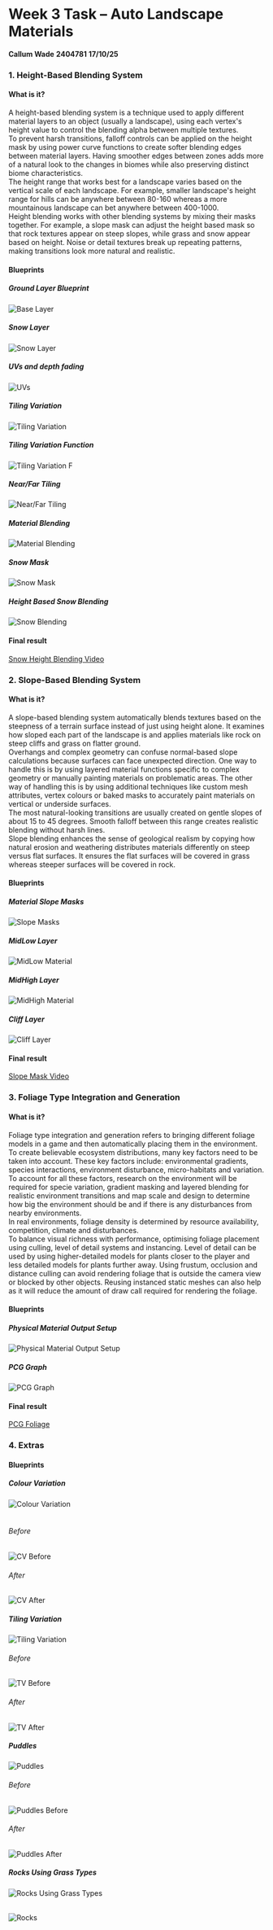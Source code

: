 # Week 3 Task – Auto Landscape Materials

**Callum Wade** **2404781** **17/10/25** 


### 1. Height-Based Blending System 

#### What is it?

A height-based blending system is a technique used to apply different material layers to an object (usually a landscape), using each vertex's height value to control the blending alpha between multiple textures.
<br>
To prevent harsh transitions, falloff controls can be applied on the height mask by using power curve functions to create softer blending edges between material layers. Having smoother edges between zones adds more of a natural look to the changes in biomes while also preserving distinct biome characteristics.
<br>
The height range that works best for a landscape varies based on the vertical scale of each landscape. For example, smaller landscape's height range for hills can be anywhere between 80-160 whereas a more mountainous landscape can bet anywhere between 400-1000. 
<br>
Height blending works with other blending systems by mixing their masks together. For example, a slope mask can adjust the height based mask so that rock textures appear on steep slopes, while grass and snow appear based on height. Noise or detail textures break up repeating patterns, making transitions look more natural and realistic.


#### Blueprints

##### Ground Layer Blueprint

![Base Layer](https://raw.githubusercontent.com/C6WX/Year-2-Technical-Art/refs/heads/main/Week%203/Images/Task%201/Ground%20Layer.png)

##### Snow Layer

![Snow Layer](https://raw.githubusercontent.com/C6WX/Year-2-Technical-Art/refs/heads/main/Week%203/Images/Task%201/Snow%20Layer.png)

##### UVs and depth fading 

![UVs](https://raw.githubusercontent.com/C6WX/Year-2-Technical-Art/refs/heads/main/Week%203/Images/Task%201/UVs%20and%20depth%20fade%20mask.png)

##### Tiling Variation

![Tiling Variation](https://raw.githubusercontent.com/C6WX/Year-2-Technical-Art/refs/heads/main/Week%203/Images/Task%201/Tiling%20Variation.png)

##### Tiling Variation Function

![Tiling Variation F](https://raw.githubusercontent.com/C6WX/Year-2-Technical-Art/refs/heads/main/Week%203/Images/Task%201/Tiling%20Variation%20Function.png)

##### Near/Far Tiling

![Near/Far Tiling](https://raw.githubusercontent.com/C6WX/Year-2-Technical-Art/refs/heads/main/Week%203/Images/Task%201/Near%20Far%20Tiling.png)

##### Material Blending

![Material Blending](https://raw.githubusercontent.com/C6WX/Year-2-Technical-Art/refs/heads/main/Week%203/Images/Task%201/Material%20Blending%20V2.png)

##### Snow Mask

![Snow Mask](https://raw.githubusercontent.com/C6WX/Year-2-Technical-Art/refs/heads/main/Week%203/Images/Task%201/Snow%20Mask.png)

##### Height Based Snow Blending 

![Snow Blending](https://raw.githubusercontent.com/C6WX/Year-2-Technical-Art/refs/heads/main/Week%203/Images/Task%201/Height%20Based%20Snow%20blending%20system.png)


#### Final result

[Snow Height Blending Video](https://youtu.be/Pi4WpL4WLGk)

### 2. Slope-Based Blending System 

#### What is it?

A slope-based blending system automatically blends textures based on the steepness of a terrain surface instead of just using height alone. It examines how sloped each part of the landscape is and applies materials like rock on steep cliffs and grass on flatter ground.
<br>
Overhangs and complex geometry can confuse normal-based slope calculations because surfaces can face unexpected direction. One way to handle this is by using layered material functions specific to complex geometry or manually painting materials on problematic areas. The other way of handling this is by using additional techniques like custom mesh attributes, vertex colours or baked masks to accurately paint materials on vertical or underside surfaces.
<br>
The most natural-looking transitions are usually created on gentle slopes of about 15 to 45 degrees. Smooth falloff between this range creates realistic blending without harsh lines.
<br>
Slope blending enhances the sense of geological realism by copying how natural erosion and weathering distributes materials differently on steep versus flat surfaces. It ensures the flat surfaces will be covered in grass whereas steeper surfaces will be covered in rock.

#### Blueprints

##### Material Slope Masks

![Slope Masks](https://raw.githubusercontent.com/C6WX/Year-2-Technical-Art/refs/heads/main/Week%203/Images/Task%201/Snow%20Layer.png)

##### MidLow Layer

![MidLow Material](https://raw.githubusercontent.com/C6WX/Year-2-Technical-Art/refs/heads/main/Week%203/Images/Task%202/MidLow%20Layer.png)

##### MidHigh Layer

![MidHigh Material](https://raw.githubusercontent.com/C6WX/Year-2-Technical-Art/refs/heads/main/Week%203/Images/Task%202/MidHigh%20Layer.png)

##### Cliff Layer

![Cliff Layer](https://raw.githubusercontent.com/C6WX/Year-2-Technical-Art/refs/heads/main/Week%203/Images/Task%202/Cliff%20Layer.png)

#### Final result

[Slope Mask Video](https://youtu.be/CJs2Rk82Or0)

### 3. Foliage Type Integration and Generation  

#### What is it?

Foliage type integration and generation refers to bringing different foliage models in a game and then automatically placing them in the environment.
<br>
To create believable ecosystem distributions, many key factors need to be taken into account. These key factors include: environmental gradients, species interactions, environment disturbance, micro-habitats and variation. To account for all these factors, research on the environment will be required for specie variation, gradient masking and layered blending for realistic environment transitions and map scale and design to determine how big the environment should be and if there is any disturbances from nearby environments.
<br>
In real environments, foliage density is determined by resource availability, competition, climate and disturbances.
<br>
To balance visual richness with performance, optimising foliage placement using culling, level of detail systems and instancing. Level of detail can be used by using higher-detailed models for plants closer to the player and less detailed models for plants further away. Using frustum, occlusion and distance culling can avoid rendering foliage that is outside the camera view or blocked by other objects. Reusing instanced static meshes can also help as it will reduce the amount of draw call required for rendering the foliage.


#### Blueprints

##### Physical Material Output Setup

![Physical Material Output Setup](https://raw.githubusercontent.com/C6WX/Year-2-Technical-Art/refs/heads/main/Week%203/Images/Task%203/Physical%20Material%20Output%20Setup.png)

##### PCG Graph

![PCG Graph](https://raw.githubusercontent.com/C6WX/Year-2-Technical-Art/refs/heads/main/Week%203/Images/Task%203/PCG%20Graph.png)

#### Final result

[PCG Foliage](https://youtu.be/kLMtKnpIvwU)

### 4. Extras


#### Blueprints


##### Colour Variation

![Colour Variation](https://raw.githubusercontent.com/C6WX/Year-2-Technical-Art/refs/heads/main/Week%203/Images/Extras/Colour%20Variation.png)
<br>
<br>

###### Before

![CV Before](https://raw.githubusercontent.com/C6WX/Year-2-Technical-Art/refs/heads/main/Week%203/Images/Extras/Colour%20Variation%20Before.png)

###### After

![CV After](https://raw.githubusercontent.com/C6WX/Year-2-Technical-Art/refs/heads/main/Week%203/Images/Extras/Colour%20Variation%20After.png)

##### Tiling Variation 

![Tiling Variation](https://raw.githubusercontent.com/C6WX/Year-2-Technical-Art/refs/heads/main/Week%203/Images/Extras/Tiling%20Variation.png)

###### Before

![TV Before](https://raw.githubusercontent.com/C6WX/Year-2-Technical-Art/refs/heads/main/Week%203/Images/Extras/Tiling%20Variation%20Before.png)

###### After

![TV After](https://raw.githubusercontent.com/C6WX/Year-2-Technical-Art/refs/heads/main/Week%203/Images/Extras/Tiling%20Variation%20After.png)

##### Puddles

![Puddles](https://raw.githubusercontent.com/C6WX/Year-2-Technical-Art/refs/heads/main/Week%203/Images/Extras/Puddles.png)

###### Before

![Puddles Before](https://raw.githubusercontent.com/C6WX/Year-2-Technical-Art/refs/heads/main/Week%203/Images/Extras/Puddles%20Before.png)

###### After

![Puddles After](https://raw.githubusercontent.com/C6WX/Year-2-Technical-Art/refs/heads/main/Week%203/Images/Extras/Puddles%20After.png)

##### Rocks Using Grass Types

![Rocks Using Grass Types](https://raw.githubusercontent.com/C6WX/Year-2-Technical-Art/refs/heads/main/Week%203/Images/Extras/Rocks%20Using%20Grass%20Type.png)
<br>
<br>

![Rocks](https://raw.githubusercontent.com/C6WX/Year-2-Technical-Art/refs/heads/main/Week%203/Images/Extras/Rocks.png)